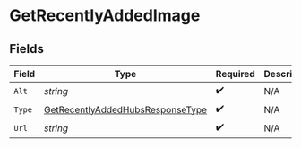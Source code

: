 # GetRecentlyAddedImage


## Fields

| Field                                                                                         | Type                                                                                          | Required                                                                                      | Description                                                                                   | Example                                                                                       |
| --------------------------------------------------------------------------------------------- | --------------------------------------------------------------------------------------------- | --------------------------------------------------------------------------------------------- | --------------------------------------------------------------------------------------------- | --------------------------------------------------------------------------------------------- |
| `Alt`                                                                                         | *string*                                                                                      | :heavy_check_mark:                                                                            | N/A                                                                                           | Episode 1                                                                                     |
| `Type`                                                                                        | [GetRecentlyAddedHubsResponseType](../../Models/Requests/GetRecentlyAddedHubsResponseType.md) | :heavy_check_mark:                                                                            | N/A                                                                                           | background                                                                                    |
| `Url`                                                                                         | *string*                                                                                      | :heavy_check_mark:                                                                            | N/A                                                                                           | /library/metadata/45521/thumb/1644710589                                                      |
